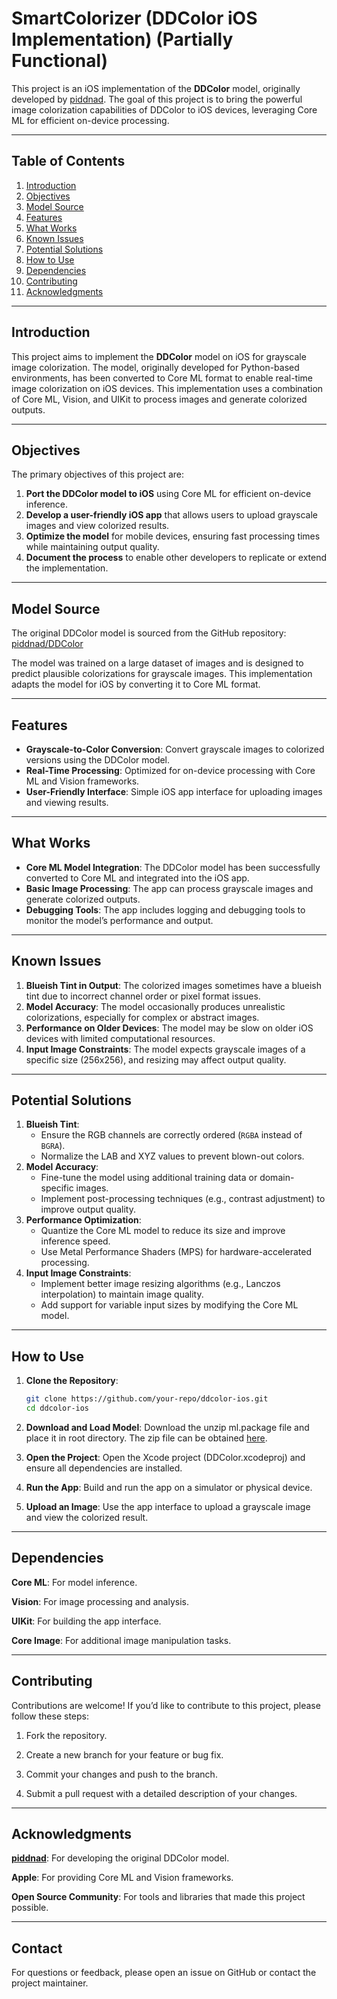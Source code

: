 # SmartColorizer (DDColor iOS Implementation) (Partially Functional)

This project is an iOS implementation of the **DDColor** model, originally developed by [piddnad](https://github.com/piddnad/DDColor). The goal of this project is to bring the powerful image colorization capabilities of DDColor to iOS devices, leveraging Core ML for efficient on-device processing.

---

## Table of Contents
1. [Introduction](#introduction)
2. [Objectives](#objectives)
3. [Model Source](#model-source)
4. [Features](#features)
5. [What Works](#what-works)
6. [Known Issues](#known-issues)
7. [Potential Solutions](#potential-solutions)
8. [How to Use](#how-to-use)
9. [Dependencies](#dependencies)
10. [Contributing](#contributing)
11. [Acknowledgments](#acknowledgments)

---

## Introduction
This project aims to implement the **DDColor** model on iOS for grayscale image colorization. The model, originally developed for Python-based environments, has been converted to Core ML format to enable real-time image colorization on iOS devices. This implementation uses a combination of Core ML, Vision, and UIKit to process images and generate colorized outputs.

---

## Objectives
The primary objectives of this project are:
1. **Port the DDColor model to iOS** using Core ML for efficient on-device inference.
2. **Develop a user-friendly iOS app** that allows users to upload grayscale images and view colorized results.
3. **Optimize the model** for mobile devices, ensuring fast processing times while maintaining output quality.
4. **Document the process** to enable other developers to replicate or extend the implementation.

---

## Model Source
The original DDColor model is sourced from the GitHub repository:  
[piddnad/DDColor](https://github.com/piddnad/DDColor)

The model was trained on a large dataset of images and is designed to predict plausible colorizations for grayscale images. This implementation adapts the model for iOS by converting it to Core ML format.

---

## Features
- **Grayscale-to-Color Conversion**: Convert grayscale images to colorized versions using the DDColor model.
- **Real-Time Processing**: Optimized for on-device processing with Core ML and Vision frameworks.
- **User-Friendly Interface**: Simple iOS app interface for uploading images and viewing results.

---

## What Works
- **Core ML Model Integration**: The DDColor model has been successfully converted to Core ML and integrated into the iOS app.
- **Basic Image Processing**: The app can process grayscale images and generate colorized outputs.
- **Debugging Tools**: The app includes logging and debugging tools to monitor the model’s performance and output.

---

## Known Issues
1. **Blueish Tint in Output**: The colorized images sometimes have a blueish tint due to incorrect channel order or pixel format issues.
2. **Model Accuracy**: The model occasionally produces unrealistic colorizations, especially for complex or abstract images.
3. **Performance on Older Devices**: The model may be slow on older iOS devices with limited computational resources.
4. **Input Image Constraints**: The model expects grayscale images of a specific size (256x256), and resizing may affect output quality.

---

## Potential Solutions
1. **Blueish Tint**:
   - Ensure the RGB channels are correctly ordered (`RGBA` instead of `BGRA`).
   - Normalize the LAB and XYZ values to prevent blown-out colors.
2. **Model Accuracy**:
   - Fine-tune the model using additional training data or domain-specific images.
   - Implement post-processing techniques (e.g., contrast adjustment) to improve output quality.
3. **Performance Optimization**:
   - Quantize the Core ML model to reduce its size and improve inference speed.
   - Use Metal Performance Shaders (MPS) for hardware-accelerated processing.
4. **Input Image Constraints**:
   - Implement better image resizing algorithms (e.g., Lanczos interpolation) to maintain image quality.
   - Add support for variable input sizes by modifying the Core ML model.

---

## How to Use
1. **Clone the Repository**:
   ```bash
   git clone https://github.com/your-repo/ddcolor-ios.git
   cd ddcolor-ios
   
2.  **Download and Load Model**:
    Download the unzip ml.package file and place it in root directory. The zip file can be obtained [here](https://drive.google.com/drive/folders/16W1XdZ2DYbTHlsalAdpTzh69LIgQ8B4P?usp=sharing).
    
3.  **Open the Project**:
    Open the Xcode project (DDColor.xcodeproj) and ensure all dependencies are installed.

4. **Run the App**:
   Build and run the app on a simulator or physical device.

5. **Upload an Image**:
   Use the app interface to upload a grayscale image and view the colorized result.

---

## Dependencies

**Core ML**: For model inference.

**Vision**: For image processing and analysis.

**UIKit**: For building the app interface.

**Core Image**: For additional image manipulation tasks.

---

## Contributing 

Contributions are welcome! If you’d like to contribute to this project, please follow these steps:

1. Fork the repository.

2. Create a new branch for your feature or bug fix.

3. Commit your changes and push to the branch.

4. Submit a pull request with a detailed description of your changes.

---

## Acknowledgments

[**piddnad**](https://github.com/piddnad): For developing the original DDColor model.

**Apple**: For providing Core ML and Vision frameworks.

**Open Source Community**: For tools and libraries that made this project possible.

---

## Contact

For questions or feedback, please open an issue on GitHub or contact the project maintainer.
